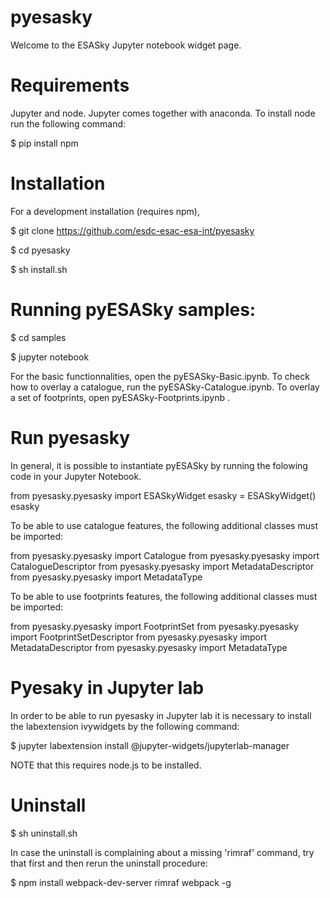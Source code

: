 # pyesasky

Welcome to the ESASky Jupyter notebook widget page. 

# Requirements

Jupyter and node. Jupyter comes together with anaconda. 
To install node run the following command:

$ pip install npm

# Installation

For a development installation (requires npm),

$ git clone https://github.com/esdc-esac-esa-int/pyesasky

$ cd pyesasky

$ sh install.sh


# Running pyESASky samples:

$ cd samples

$ jupyter notebook

For the basic functionnalities, open the pyESASky-Basic.ipynb. To check how to overlay a catalogue, run the pyESASky-Catalogue.ipynb. To overlay a set of footprints, open pyESASky-Footprints.ipynb .


# Run pyesasky

In general, it is possible to instantiate pyESASky by running the folowing code in your Jupyter Notebook.

from pyesasky.pyesasky import ESASkyWidget
esasky = ESASkyWidget()
esasky

To be able to use catalogue features, the following additional classes must be imported:

from pyesasky.pyesasky import Catalogue
from pyesasky.pyesasky import CatalogueDescriptor
from pyesasky.pyesasky import MetadataDescriptor
from pyesasky.pyesasky import MetadataType

To be able to use footprints features, the following additional classes must be imported:

from pyesasky.pyesasky import FootprintSet
from pyesasky.pyesasky import FootprintSetDescriptor
from pyesasky.pyesasky import MetadataDescriptor
from pyesasky.pyesasky import MetadataType

# Pyesaky in Jupyter lab

In order to be able to run pyesasky in Jupyter lab it is necessary to install the labextension ivywidgets by the following command:

$ jupyter labextension install @jupyter-widgets/jupyterlab-manager

NOTE that this requires node.js to be installed. 


# Uninstall

$ sh uninstall.sh

In case the uninstall is complaining about a missing 'rimraf' command, try that first and then rerun the uninstall procedure:

$ npm install webpack-dev-server rimraf webpack -g
